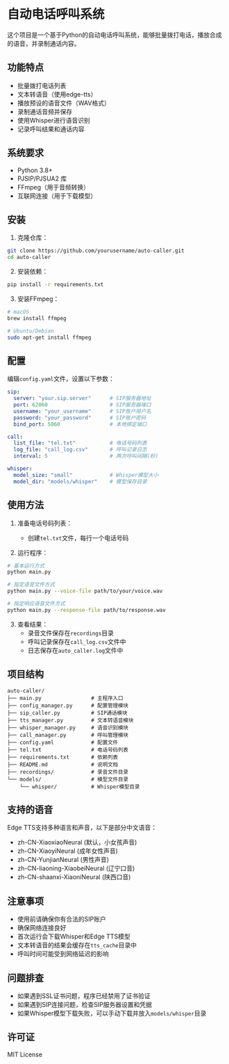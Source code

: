# 自动电话呼叫系统

这个项目是一个基于Python的自动电话呼叫系统，能够批量拨打电话，播放合成的语音，并录制通话内容。

## 功能特点

- 批量拨打电话列表
- 文本转语音（使用edge-tts）
- 播放预设的语音文件（WAV格式）
- 录制通话音频并保存
- 使用Whisper进行语音识别
- 记录呼叫结果和通话内容

## 系统要求

- Python 3.8+
- PJSIP/PJSUA2 库
- FFmpeg（用于音频转换）
- 互联网连接（用于下载模型）

## 安装

1. 克隆仓库：
```bash
git clone https://github.com/yourusername/auto-caller.git
cd auto-caller
```

2. 安装依赖：
```bash
pip install -r requirements.txt
```

3. 安装FFmpeg：
```bash
# macOS
brew install ffmpeg

# Ubuntu/Debian
sudo apt-get install ffmpeg
```

## 配置

编辑`config.yaml`文件，设置以下参数：

```yaml
sip:
  server: "your.sip.server"      # SIP服务器地址
  port: 62060                    # SIP服务器端口
  username: "your_username"      # SIP账户用户名
  password: "your_password"      # SIP账户密码
  bind_port: 5060                # 本地绑定端口

call:
  list_file: "tel.txt"           # 电话号码列表
  log_file: "call_log.csv"       # 呼叫记录日志
  interval: 5                    # 两次呼叫间隔(秒)

whisper:
  model_size: "small"            # Whisper模型大小
  model_dir: "models/whisper"    # 模型保存目录
```

## 使用方法

1. 准备电话号码列表：
   - 创建`tel.txt`文件，每行一个电话号码

2. 运行程序：
```bash
# 基本运行方式
python main.py

# 指定语音文件方式
python main.py --voice-file path/to/your/voice.wav

# 指定响应语音文件方式
python main.py --response-file path/to/response.wav
```

3. 查看结果：
   - 录音文件保存在`recordings`目录
   - 呼叫记录保存在`call_log.csv`文件中
   - 日志保存在`auto_caller.log`文件中

## 项目结构

```
auto-caller/
├── main.py                # 主程序入口
├── config_manager.py      # 配置管理模块
├── sip_caller.py          # SIP通话模块
├── tts_manager.py         # 文本转语音模块
├── whisper_manager.py     # 语音识别模块
├── call_manager.py        # 呼叫管理模块
├── config.yaml            # 配置文件
├── tel.txt                # 电话号码列表
├── requirements.txt       # 依赖列表
├── README.md              # 说明文档
├── recordings/            # 录音文件目录
└── models/                # 模型文件目录
    └── whisper/           # Whisper模型目录
```

## 支持的语音

Edge TTS支持多种语言和声音，以下是部分中文语音：

- zh-CN-XiaoxiaoNeural (默认，小女孩声音)
- zh-CN-XiaoyiNeural (成年女性声音)
- zh-CN-YunjianNeural (男性声音)
- zh-CN-liaoning-XiaobeiNeural (辽宁口音)
- zh-CN-shaanxi-XiaoniNeural (陕西口音)

## 注意事项

- 使用前请确保你有合法的SIP账户
- 确保网络连接良好
- 首次运行会下载Whisper和Edge TTS模型
- 文本转语音的结果会缓存在`tts_cache`目录中
- 呼叫时间可能受到网络延迟的影响

## 问题排查

- 如果遇到SSL证书问题，程序已经禁用了证书验证
- 如果遇到SIP连接问题，检查SIP服务器设置和凭据
- 如果Whisper模型下载失败，可以手动下载并放入`models/whisper`目录

## 许可证

MIT License